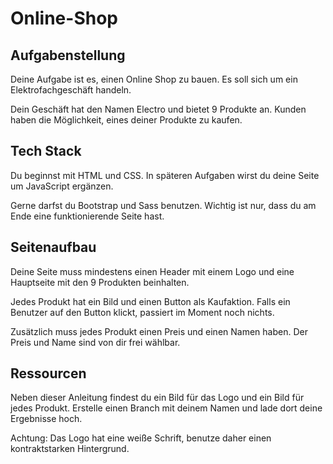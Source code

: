# Online-Shop

## Aufgabenstellung
Deine Aufgabe ist es, einen Online Shop zu bauen. Es soll sich um ein Elektrofachgeschäft handeln.

Dein Geschäft hat den Namen Electro und bietet 9 Produkte an. Kunden haben die Möglichkeit, eines deiner Produkte zu kaufen.

## Tech Stack
Du beginnst mit HTML und CSS. In späteren Aufgaben wirst du deine Seite um JavaScript ergänzen.

Gerne darfst du Bootstrap und Sass benutzen. Wichtig ist nur, dass du am Ende eine funktionierende Seite hast.

## Seitenaufbau
Deine Seite muss mindestens einen Header mit einem Logo und eine Hauptseite mit den 9 Produkten beinhalten.

Jedes Produkt hat ein Bild und einen Button als Kaufaktion. Falls ein Benutzer auf den Button klickt, passiert im Moment noch nichts.

Zusätzlich muss jedes Produkt einen Preis und einen Namen haben. Der Preis und Name sind von dir frei wählbar.

## Ressourcen
Neben dieser Anleitung findest du ein Bild für das Logo und ein Bild für jedes Produkt. Erstelle einen Branch mit deinem Namen und lade dort deine Ergebnisse hoch.

Achtung: Das Logo hat eine weiße Schrift, benutze daher einen kontraktstarken Hintergrund.
